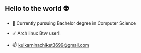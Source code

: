 ## Hello to the world 👽



- 🌱 Currently pursuing Bachelor degree in Computer Science
- ☄️ Arch linux Btw user!!
- 📫 kulkarninachiket3699@gmail.com

  <!--
**potterheadk/potterheadk** is a ✨ _special_ ✨ repository because its `README.md` (this file) appears on your GitHub profile.
-->
